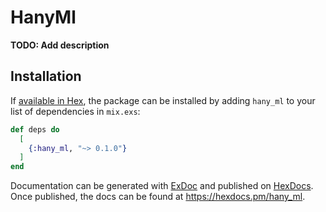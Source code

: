 # HanyMl

**TODO: Add description**

## Installation

If [available in Hex](https://hex.pm/docs/publish), the package can be installed
by adding `hany_ml` to your list of dependencies in `mix.exs`:

```elixir
def deps do
  [
    {:hany_ml, "~> 0.1.0"}
  ]
end
```

Documentation can be generated with [ExDoc](https://github.com/elixir-lang/ex_doc)
and published on [HexDocs](https://hexdocs.pm). Once published, the docs can
be found at <https://hexdocs.pm/hany_ml>.

